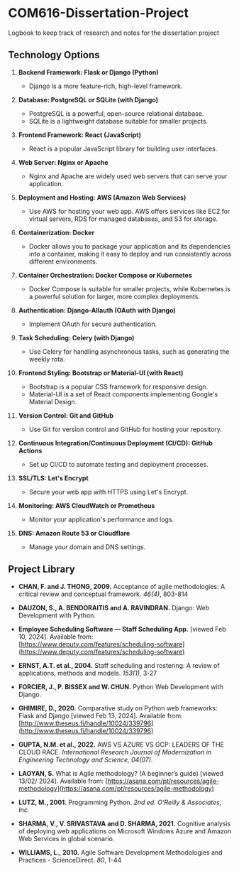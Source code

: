 # COM616-Dissertation-Project
Logbook to keep track of research and notes for the dissertation project

 <h2>Technology Options</h2>

1. **Backend Framework: Flask or Django (Python)**
   - Django is a more feature-rich, high-level framework.

2. **Database: PostgreSQL or SQLite (with Django)**
   - PostgreSQL is a powerful, open-source relational database.
   - SQLite is a lightweight database suitable for smaller projects.

3. **Frontend Framework: React (JavaScript)**
   - React is a popular JavaScript library for building user interfaces.

4. **Web Server: Nginx or Apache**
   - Nginx and Apache are widely used web servers that can serve your application.

5. **Deployment and Hosting: AWS (Amazon Web Services)**
   - Use AWS for hosting your web app. AWS offers services like EC2 for virtual servers, RDS for managed databases, and S3 for storage.

6. **Containerization: Docker**
   - Docker allows you to package your application and its dependencies into a container, making it easy to deploy and run consistently across different environments.

7. **Container Orchestration: Docker Compose or Kubernetes**
   - Docker Compose is suitable for smaller projects, while Kubernetes is a powerful solution for larger, more complex deployments.

8. **Authentication: Django-Allauth (OAuth with Django)**
   - Implement OAuth for secure authentication.

9. **Task Scheduling: Celery (with Django)**
   - Use Celery for handling asynchronous tasks, such as generating the weekly rota.

10. **Frontend Styling: Bootstrap or Material-UI (with React)**
    - Bootstrap is a popular CSS framework for responsive design.
    - Material-UI is a set of React components implementing Google's Material Design.

11. **Version Control: Git and GitHub**
    - Use Git for version control and GitHub for hosting your repository.

12. **Continuous Integration/Continuous Deployment (CI/CD): GitHub Actions**
    - Set up CI/CD to automate testing and deployment processes.

13. **SSL/TLS: Let's Encrypt**
    - Secure your web app with HTTPS using Let's Encrypt.

14. **Monitoring: AWS CloudWatch or Prometheus**
    - Monitor your application's performance and logs.

15. **DNS: Amazon Route 53 or Cloudflare**
    - Manage your domain and DNS settings.

 ## Project Library

- **CHAN, F. and J. THONG, 2009.** Acceptance of agile methodologies: A critical review and conceptual framework. *46(4)*, 803-814

- **DAUZON, S., A. BENDORAITIS and A. RAVINDRAN.** Django: Web Development with Python.

- **Employee Scheduling Software — Staff Scheduling App.** [viewed Feb 10, 2024]. Available from: [https://www.deputy.com/features/scheduling-software](https://www.deputy.com/features/scheduling-software)

- **ERNST, A.T. et al., 2004.** Staff scheduling and rostering: A review of applications, methods and models. *153(1)*, 3-27

- **FORCIER, J., P. BISSEX and W. CHUN.** Python Web Development with Django.

- **GHIMIRE, D., 2020.** Comparative study on Python web frameworks: Flask and Django [viewed Feb 13, 2024]. Available from: [http://www.theseus.fi/handle/10024/339796](http://www.theseus.fi/handle/10024/339796)

- **GUPTA, N.M. et al., 2022.** AWS VS AZURE VS GCP: LEADERS OF THE CLOUD RACE. *International Research Journal of Modernization in Engineering Technology and Science, 04(07)*.

- **LAOYAN, S.** What is Agile methodology? (A beginner’s guide) [viewed 13/02/ 2024]. Available from: [https://asana.com/pt/resources/agile-methodology](https://asana.com/pt/resources/agile-methodology)

- **LUTZ, M., 2001.** Programming Python. *2nd ed. O'Reilly & Associates, Inc.*

- **SHARMA, V., V. SRIVASTAVA and D. SHARMA, 2021.** Cognitive analysis of deploying web applications on Microsoft Windows Azure and Amazon Web Services in global scenario.

- **WILLIAMS, L., 2010.** Agile Software Development Methodologies and Practices - ScienceDirect. *80*, 1-44
